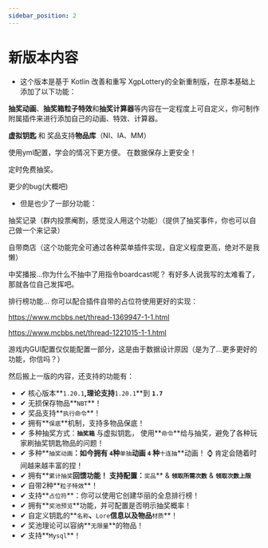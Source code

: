 ```yaml
---
sidebar_position: 2
---
```


# 新版本内容

- 这个版本是基于 Kotlin 改善和重写 XgpLottery的全新重制版，在原本基础上添加了以下功能：

**抽奖动画**、**抽奖箱粒子特效**和**抽奖计算器**等内容在一定程度上可自定义，你可制作附属插件来进行添加自己的动画、特效、计算器。

**虚拟钥匙** 和 奖品支持**物品库**（NI、IA、MM）

使用yml配置，学会的情况下更方便。 在数据保存上更安全！

定时免费抽奖。

更少的bug(大概吧)

- 但是也少了一部分功能：

抽奖记录（群内投票阉割，感觉没人用这个功能）（提供了抽奖事件，你也可以自己做一个来记录）

自带商店（这个功能完全可通过各种菜单插件实现，自定义程度更高，绝对不是我懒）

中奖播报...你为什么不抽中了用指令boardcast呢？ 有好多人说我写的太难看了，那就各位自己发挥吧。

排行榜功能... 你可以配合插件自带的占位符使用更好的实现：

https://www.mcbbs.net/thread-1369947-1-1.html

https://www.mcbbs.net/thread-1221015-1-1.html

游戏内GUI配置仅仅能配置一部分，这是由于数据设计原因（是为了...更多更好的功能，你信吗？）

然后搬上一版的内容，还支持的功能有：

-  ✔ 核心版本**`1.20.1`**,理论支持**`1.20.1`**到 **`1.7`**
-  ✔ 无损保存物品**`NBT`**！
-  ✔ 奖品支持**`执行命令`**！
-  ✔ 拥有**`保底`**机制，支持多物品保底！
-  ✔ 多种抽奖方式：**`抽奖箱`** 与虚拟钥匙，  使用**`命令`**给与抽奖，避免了各种玩家刷抽奖钥匙物品的问题！
-  ✔ 多种**`抽奖动画`**：如今拥有 `4`种**`单抽`**动画  `4` 种**`十连抽`**动画！   :watch: 肯定会随着时间越来越丰富的捏！
-  ✔ 拥有**`累计抽奖`**回馈功能！  支持配置：**`奖品`** & **`领取所需次数`** & **`领取次数上限`**
-  ✔ 自带2种**`粒子特效`**！
-  ✔ 支持**`占位符`**：你可以使用它创建华丽的全息排行榜！
-  ✔ 拥有**`奖池预览`**功能，并可配置是否明示抽奖概率！
-  ✔ 自定义钥匙的**`名称`**、**`Lore`**信息以及物品**`材质`**！
-  ✔ 奖池理论可以容纳**`无限量`**的物品！
-  ✔ 支持**`Mysql`**！